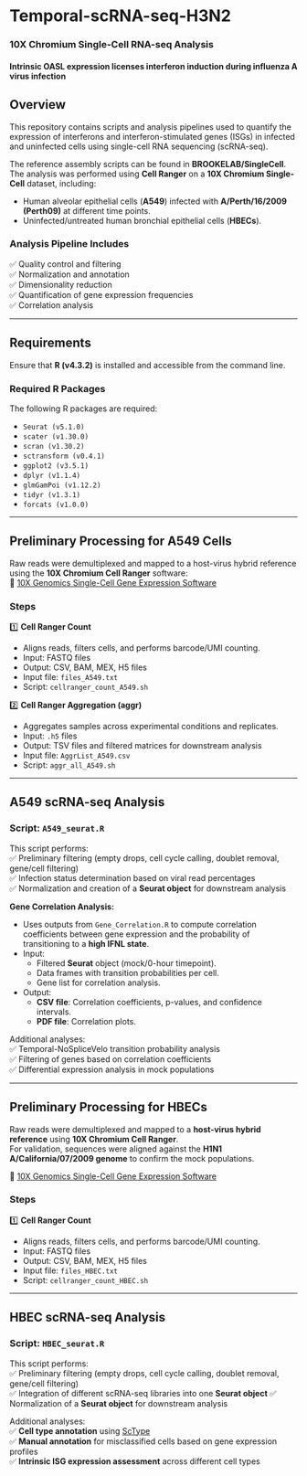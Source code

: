 # **Temporal-scRNA-seq-H3N2**
### **10X Chromium Single-Cell RNA-seq Analysis**  
#### **Intrinsic OASL expression licenses interferon induction during influenza A virus infection**

## **Overview**  
This repository contains scripts and analysis pipelines used to quantify the expression of interferons and interferon-stimulated genes (ISGs) in infected and uninfected cells using single-cell RNA sequencing (scRNA-seq).  

The reference assembly scripts can be found in **BROOKELAB/SingleCell**. The analysis was performed using **Cell Ranger** on a **10X Chromium Single-Cell** dataset, including:  

- Human alveolar epithelial cells (**A549**) infected with **A/Perth/16/2009 (Perth09)** at different time points.  
- Uninfected/untreated human bronchial epithelial cells (**HBECs**).  

### **Analysis Pipeline Includes**  
✅ Quality control and filtering  
✅ Normalization and annotation  
✅ Dimensionality reduction  
✅ Quantification of gene expression frequencies  
✅ Correlation analysis  

---

## **Requirements**  

Ensure that **R (v4.3.2)** is installed and accessible from the command line.  

### **Required R Packages**  
The following R packages are required:  
- `Seurat (v5.1.0)`  
- `scater (v1.30.0)`  
- `scran (v1.30.2)`  
- `sctransform (v0.4.1)`  
- `ggplot2 (v3.5.1)`  
- `dplyr (v1.1.4)`  
- `glmGamPoi (v1.12.2)`  
- `tidyr (v1.3.1)`  
- `forcats (v1.0.0)`  

---

## **Preliminary Processing for A549 Cells**  

Raw reads were demultiplexed and mapped to a host-virus hybrid reference using the **10X Chromium Cell Ranger** software:  
🔗 [10X Genomics Single-Cell Gene Expression Software](https://support.10xgenomics.com/single-cell-gene-expression/software/downloads/latest)  

### **Steps**  

1️⃣ **Cell Ranger Count**  
- Aligns reads, filters cells, and performs barcode/UMI counting.  
- Input: FASTQ files  
- Output: CSV, BAM, MEX, H5 files  
- Input file: `files_A549.txt`  
- Script: `cellranger_count_A549.sh`  

2️⃣ **Cell Ranger Aggregation (aggr)**  
- Aggregates samples across experimental conditions and replicates.  
- Input: `.h5` files  
- Output: TSV files and filtered matrices for downstream analysis  
- Input file: `AggrList_A549.csv`  
- Script: `aggr_all_A549.sh`  

---

## **A549 scRNA-seq Analysis**  

### **Script: `A549_seurat.R`**  

This script performs:  
✅ Preliminary filtering (empty drops, cell cycle calling, doublet removal, gene/cell filtering)  
✅ Infection status determination based on viral read percentages  
✅ Normalization and creation of a **Seurat object** for downstream analysis  

**Gene Correlation Analysis:**  
- Uses outputs from `Gene_Correlation.R` to compute correlation coefficients between gene expression and the probability of transitioning to a **high IFNL state**.  
- Input:  
  - Filtered **Seurat** object (mock/0-hour timepoint).  
  - Data frames with transition probabilities per cell.  
  - Gene list for correlation analysis.  
- Output:  
  - **CSV file**: Correlation coefficients, p-values, and confidence intervals.  
  - **PDF file**: Correlation plots.  

Additional analyses:  
✅ Temporal-NoSpliceVelo transition probability analysis  
✅ Filtering of genes based on correlation coefficients  
✅ Differential expression analysis in mock populations  

---

## **Preliminary Processing for HBECs**  

Raw reads were demultiplexed and mapped to a **host-virus hybrid reference** using **10X Chromium Cell Ranger**.  
For validation, sequences were aligned against the **H1N1 A/California/07/2009 genome** to confirm the mock populations.  

🔗 [10X Genomics Single-Cell Gene Expression Software](https://support.10xgenomics.com/single-cell-gene-expression/software/downloads/latest)  

### **Steps**  

1️⃣ **Cell Ranger Count**  
- Aligns reads, filters cells, and performs barcode/UMI counting.  
- Input: FASTQ files  
- Output: CSV, BAM, MEX, H5 files  
- Input file: `files_HBEC.txt`  
- Script: `cellranger_count_HBEC.sh`  

---

## **HBEC scRNA-seq Analysis**  

### **Script: `HBEC_seurat.R`**  

This script performs:  
✅ Preliminary filtering (empty drops, cell cycle calling, doublet removal, gene/cell filtering)  
✅ Integration of different scRNA-seq libraries into one **Seurat object**
✅ Normalization of a **Seurat object** for downstream analysis  

Additional analyses:  
✅ **Cell type annotation** using [ScType](https://github.com/IanevskiAleksandr/sc-type)  
✅ **Manual annotation** for misclassified cells based on gene expression profiles  
✅ **Intrinsic ISG expression assessment** across different cell types  
